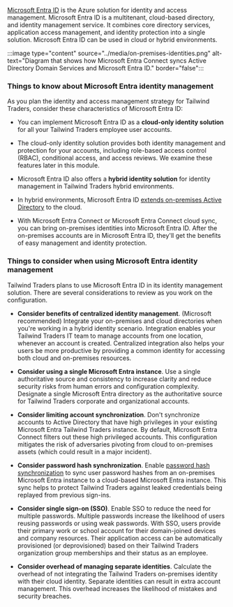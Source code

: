 [Microsoft Entra ID](/azure/active-directory/fundamentals/active-directory-whatis) is the Azure solution for identity and access management. Microsoft Entra ID is a multitenant, cloud-based directory, and identity management service. It combines core directory services, application access management, and identity protection into a single solution. Microsoft Entra ID can be used in cloud or hybrid environments. 

:::image type="content" source="../media/on-premises-identities.png" alt-text="Diagram that shows how Microsoft Entra Connect syncs Active Directory Domain Services and Microsoft Entra ID." border="false":::

<a name='things-to-know-about-azure-ad-identity-management'></a>

### Things to know about Microsoft Entra identity management

As you plan the identity and access management strategy for Tailwind Traders, consider these characteristics of Microsoft Entra ID:

- You can implement Microsoft Entra ID as a **cloud-only identity solution** for all your Tailwind Traders employee user accounts.

- The cloud-only identity solution provides both identity management and protection for your accounts, including role-based access control (RBAC), conditional access, and access reviews. We examine these features later in this module.

- Microsoft Entra ID also offers a **hybrid identity solution** for identity management in Tailwind Traders hybrid environments.

- In hybrid environments, Microsoft Entra ID [extends on-premises Active Directory](/azure/active-directory/hybrid/whatis-hybrid-identity) to the cloud.

- With Microsoft Entra Connect or Microsoft Entra Connect cloud sync, you can bring on-premises identities into Microsoft Entra ID. After the on-premises accounts are in Microsoft Entra ID, they'll get the benefits of easy management and identity protection. 

<a name='things-to-consider-when-using-azure-ad-identity-management'></a>

### Things to consider when using Microsoft Entra identity management

Tailwind Traders plans to use Microsoft Entra ID in its identity management solution. There are several considerations to review as you work on the configuration.

- **Consider benefits of centralized identity management**. (Microsoft recommended) Integrate your on-premises and cloud directories when you're working in a hybrid identity scenario. Integration enables your Tailwind Traders IT team to manage accounts from one location, whenever an account is created. Centralized integration also helps your users be more productive by providing a common identity for accessing both cloud and on-premises resources.

- **Consider using a single Microsoft Entra instance**. Use a single authoritative source and consistency to increase clarity and reduce security risks from human errors and configuration complexity. Designate a single Microsoft Entra directory as the authoritative source for Tailwind Traders corporate and organizational accounts.

- **Consider limiting account synchronization**. Don't synchronize accounts to Active Directory that have high privileges in your existing Microsoft Entra Tailwind Traders instance. By default, Microsoft Entra Connect filters out these high privileged accounts. This configuration mitigates the risk of adversaries pivoting from cloud to on-premises assets (which could result in a major incident).

- **Consider password hash synchronization**. Enable [password hash synchronization](/azure/active-directory/hybrid/whatis-phs) to sync user password hashes from an on-premises Microsoft Entra instance to a cloud-based Microsoft Entra instance. This sync helps to protect Tailwind Traders against leaked credentials being replayed from previous sign-ins.

- **Consider single sign-on (SSO)**. Enable SSO to reduce the need for multiple passwords. Multiple passwords increase the likelihood of users reusing passwords or using weak passwords. With SSO, users provide their primary work or school account for their domain-joined devices and company resources. Their application access can be automatically provisioned (or deprovisioned) based on their Tailwind Traders organization group memberships and their status as an employee. 

- **Consider overhead of managing separate identities**. Calculate the overhead of not integrating the Tailwind Traders on-premises identity with their cloud identity. Separate identities can result in extra account management. This overhead increases the likelihood of mistakes and security breaches.

